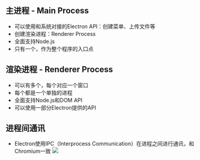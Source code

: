 ## 主进程 - Main Process
- 可以使用和系统对接的Electron API：创建菜单、上传文件等
- 创建渲染进程：Renderer Process
- 全面支持Node.js
- 只有一个，作为整个程序的入口点

## 渲染进程 - Renderer Process
- 可以有多个，每个对应一个窗口
- 每个都是一个单独的进程
- 全面支持Node.js和DOM API
- 可以使用一部分Electron提供的API

## 进程间通讯
- Electron使用IPC（Interprocess Communication）在进程之间进行通讯，和Chromium一致
![](http://image.liuxuan.site/blog/20190928/IPC.png)